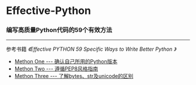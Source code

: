 # Effective-Python

### 编写高质量Python代码的59个有效方法
-----------------------------------------------

 参考书籍 _《Effective PYTHON 59 Specific Ways to Write Better Python 》_   
  

- [Methon One   --- 确认自己所用的Python版本](https://github.com/HaijunMa/Effective-Python/blob/master/method_one.md)
- [Methon Two   --- 遵循PEP8风格指南](https://github.com/HaijunMa/Effective-Python/blob/master/method_two.md)
- [Methon Three --- 了解bytes、str及unicode的区别](https://github.com/HaijunMa/Effective-Python/blob/master/method_t.md)


